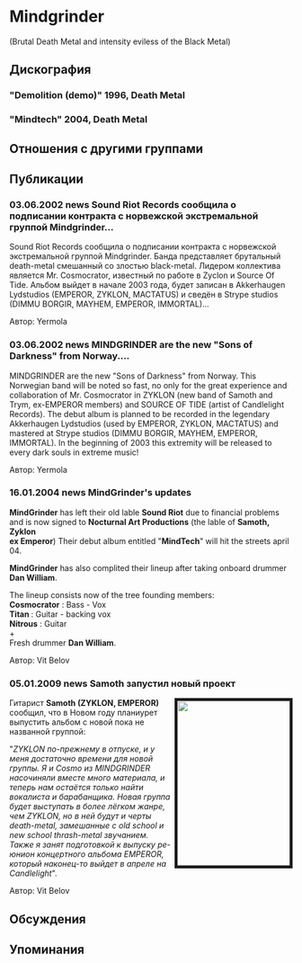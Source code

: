 # Mindgrinder

(Brutal Death Metal and intensity eviless of the Black Metal)

## Дискография

### "Demolition (demo)" 1996, Death Metal



### "Mindtech" 2004, Death Metal




## Отношения с другими группами


## Публикации

### 03.06.2002 news Sound Riot Records сообщила о подписании контракта с норвежской экстремальной группой Mindgrinder...

<p>Sound Riot Records сообщила о подписании контракта с норвежской экстремальной группой Mindgrinder. Банда представляет брутальный death-metal смешанный со злостью black-metal. Лидером коллектива является Mr. Cosmocrator, известный по работе в Zyclon и Source Of Tide. Альбом выйдет в начале 2003 года, будет записан в Akkerhaugen Lydstudios (EMPEROR, ZYKLON, MACTATUS) и сведён в Strype studios (DIMMU BORGIR, MAYHEM, EMPEROR, IMMORTAL)...</p>

Автор: Yermola

### 03.06.2002 news MINDGRINDER are the new &quot;Sons of Darkness&quot; from Norway....

<p>MINDGRINDER are the new "Sons of Darkness" from Norway. This Norwegian band will be noted so fast, no only for the great experience and collaboration of Mr. Cosmocrator in ZYKLON (new band of Samoth and Trym, ex-EMPEROR members) and SOURCE OF TIDE (artist of Candlelight Records). The debut album is planned to be recorded in the legendary Akkerhaugen Lydstudios (used by EMPEROR, ZYKLON, MACTATUS) and mastered at Strype studios (DIMMU BORGIR, MAYHEM, EMPEROR, IMMORTAL). In the beginning of 2003 this extremity will be released to every dark souls in extreme music!</p>

Автор: Yermola

### 16.01.2004 news MindGrinder&#39;s updates

<P><B>MindGrinder</B> has left their old lable <B>Sound Riot</B> due to financial problems and is now signed to <B>Nocturnal Art Productions</B> (the lable of <B>Samoth, Zyklon <BR>ex Emperor</B>) Their debut album entitled "<B>MindTech</B>" will hit the streets april 04.</P>
<P><B>MindGrinder</B> has also complited their lineup after taking onboard drummer <B>Dan William</B>.</P>
<P>The lineup consists now of the tree founding members:<BR><B>Cosmocrator</B> : Bass - Vox<BR><B>Titan </B>: Guitar - backing vox<BR><B>Nitrous</B> : Guitar<BR>+<BR>Fresh drummer <B>Dan William</B>.<BR></P>
Автор: Vit Belov

### 05.01.2009 news Samoth запустил новый проект

<P><IMG height=293 alt="" hspace=0 src="/images/news_rus/2009.01/13297.jpg" width=200 align=right border=5>Гитарист <STRONG>Samoth (ZYKLON, EMPEROR)</STRONG> сообщил, что в Новом году планиурет выпустить альбом с новой пока не названной группой:</P>
<P>"<EM>ZYKLON по-прежнему в отпуске, и у меня достаточно времени для новой группы. Я и Cosmo из MINDGRINDER насочиняли вместе много материала, и теперь нам остаётся только найти вокалиста и барабанщика. Новая группа будет выступать в более лёгком жанре, чем ZYKLON, но в ней будут и черты death-metal, замешанные c old school и new school thrash-metal звучанием. Также я занят подготовкой к выпуску ре-юнион концертного альбома EMPEROR, который наконец-то выйдет в апреле на Candlelight</EM>".</P>
Автор: Vit Belov


## Обсуждения


## Упоминания

